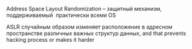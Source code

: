 Address Space Layout Randomization –  защитный механизм, поддерживаемый  практически всеми OS

ASLR случайным образом изменяет расположение в адресном пространстве различных важных структур данных, and that prevents hacking process or makes it harder